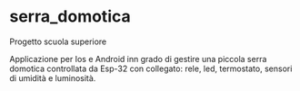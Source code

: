 # serra_domotica
 
Progetto scuola superiore

Applicazione per Ios e Android inn grado di gestire una piccola serra domotica controllata da Esp-32 con collegato: rele, led, termostato, sensori di umidità e luminosità.
